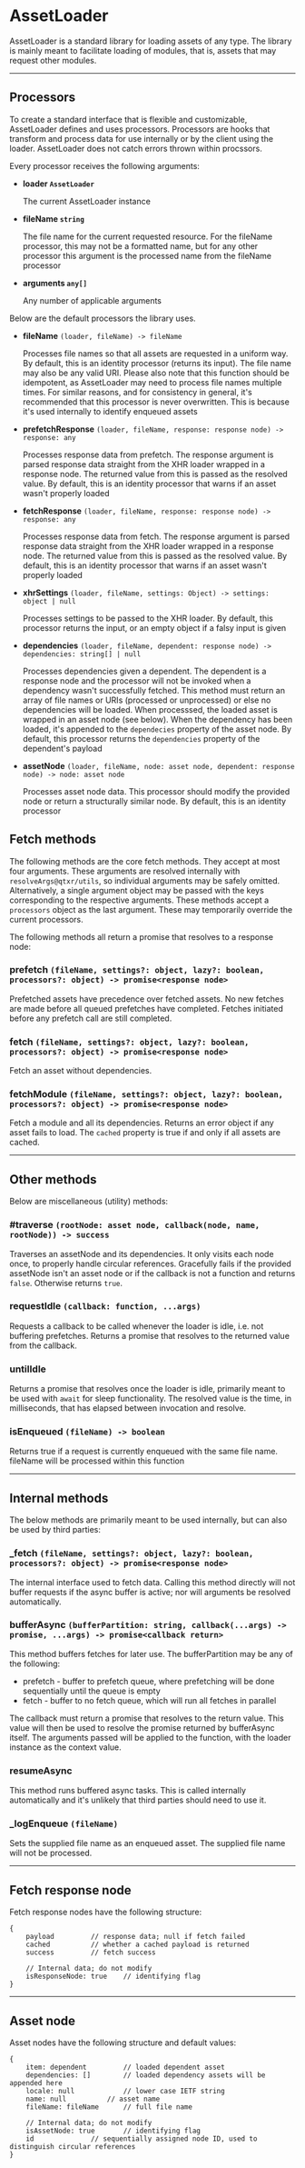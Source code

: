 # AssetLoader

AssetLoader is a standard library for loading assets of any type. The library is mainly meant to facilitate loading of modules, that is, assets that may request other modules.

---

## Processors
To create a standard interface that is flexible and customizable, AssetLoader defines and uses processors. Processors are hooks that transform and process data for use internally or by the client using the loader. AssetLoader does not catch errors thrown within procssors.

Every processor receives the following arguments:

* **loader `AssetLoader`**
  
  The current AssetLoader instance

* **fileName `string`**

  The file name for the current requested resource. For the fileName processor, this may not be a formatted name, but for any other processor this argument is the processed name from the fileName processor

* **arguments `any[]`**
  
  Any number of applicable arguments

Below are the default processors the library uses.

* **fileName** `(loader, fileName) -> fileName`
  
  Processes file names so that all assets are requested in a uniform way. By default, this is an identity processor (returns its input). The file name may also be any valid URI. Please also note that this function should be idempotent, as AssetLoader may need to process file names multiple times. For similar reasons, and for consistency in general, it's recommended that this processor is never overwritten. This is because it's used internally to identify enqueued assets
* **prefetchResponse** `(loader, fileName, response: response node) -> response: any`
  
  Processes response data from prefetch. The response argument is parsed response data straight from the XHR loader wrapped in a response node. The returned value from this is passed as the resolved value. By default, this is an identity processor that warns if an asset wasn't properly loaded
* **fetchResponse** `(loader, fileName, response: response node) -> response: any`
  
  Processes response data from fetch. The response argument is parsed response data straight from the XHR loader wrapped in a response node. The returned value from this is passed as the resolved value. By default, this is an identity processor that warns if an asset wasn't properly loaded
* **xhrSettings** `(loader, fileName, settings: Object) -> settings: object | null`
  
  Processes settings to be passed to the XHR loader. By default, this processor returns the input, or an empty object if a falsy input is given
* **dependencies** `(loader, fileName, dependent: response node) -> dependencies: string[] | null`
  
  Processes dependencies given a dependent. The dependent is a response node and the processor will not be invoked when a dependency wasn't successfully fetched. This method must return an array of file names or URIs (processed or unprocessed) or else no dependencies will be loaded. When processsed, the loaded asset is wrapped in an asset node (see below). When the dependency has been loaded, it's appended to the `dependecies` property of the asset node. By default, this processor returns the `dependencies` property of the dependent's payload
* **assetNode** `(loader, fileName, node: asset node, dependent: response node) -> node: asset node`
  
  Processes asset node data. This processor should modify the provided node or return a structurally similar node. By default, this is an identity processor

## Fetch methods
The following methods are the core fetch methods. They accept at most four arguments. These arguments are resolved internally with `resolveArgs@qtxr/utils`, so individual arguments may be safely omitted. Alternatively, a single argument object may be passed with the keys corresponding to the respective arguments. These methods accept a `processors` object as the last argument. These may temporarily override the current processors.

The following methods all return a promise that resolves to a response node:

### prefetch `(fileName, settings?: object, lazy?: boolean, processors?: object) -> promise<response node>`
Prefetched assets have precedence over fetched assets. No new fetches are made before all queued prefetches have completed. Fetches initiated before any prefetch call are still completed.

### fetch `(fileName, settings?: object, lazy?: boolean, processors?: object) -> promise<response node>`
Fetch an asset without dependencies.

### fetchModule `(fileName, settings?: object, lazy?: boolean, processors?: object) -> promise<response node>`
Fetch a module and all its dependencies. Returns an error object if any asset fails to load. The `cached` property is true if and only if all assets are cached.

---

## Other methods
Below are miscellaneous (utility) methods: 

### #traverse `(rootNode: asset node, callback(node, name, rootNode)) -> success`
Traverses an assetNode and its dependencies. It only visits each node once, to properly handle circular references. Gracefully fails if the provided assetNode isn't an asset node or if the callback is not a function and returns `false`. Otherwise returns `true`.

### requestIdle `(callback: function, ...args)`
Requests a callback to be called whenever the loader is idle, i.e. not buffering prefetches. Returns a promise that resolves to the returned value from the callback.

### untilIdle
Returns a promise that resolves once the loader is idle, primarily meant to be used with `await` for sleep functionality. The resolved value is the time, in milliseconds, that has elapsed between invocation and resolve.

### isEnqueued `(fileName) -> boolean`
Returns true if a request is currently enqueued with the same file name. fileName will be processed within this function 

---

## Internal methods
The below methods are primarily meant to be used internally, but can also be used by third parties:

### _fetch `(fileName, settings?: object, lazy?: boolean, processors?: object) -> promise<response node>`
The internal interface used to fetch data. Calling this method directly will not buffer requests if the async buffer is active; nor will arguments be resolved automatically.

### bufferAsync `(bufferPartition: string, callback(...args) -> promise, ...args) -> promise<callback return>`
This method buffers fetches for later use. The bufferPartition may be any of the following:

* prefetch - buffer to prefetch queue, where prefetching will be done sequentially until the queue is empty
* fetch - buffer to no fetch queue, which will run all fetches in parallel

The callback must return a promise that resolves to the return value. This value will then be used to resolve the promise returned by bufferAsync itself. The arguments passed will be applied to the function, with the loader instance as the context value.

### resumeAsync
This method runs buffered async tasks. This is called internally automatically and it's unlikely that third parties should need to use it.

### _logEnqueue `(fileName)`
Sets the supplied file name as an enqueued asset. The supplied file name will not be processed. 

---

## Fetch response node
Fetch response nodes have the following structure:

	{
		payload			// response data; null if fetch failed
		cached			// whether a cached payload is returned
		success			// fetch success

		// Internal data; do not modify
		isResponseNode: true	// identifying flag
	}

---

## Asset node
Asset nodes have the following structure and default values:

	{
		item: dependent			// loaded dependent asset
		dependencies: []		// loaded dependency assets will be appended here
		locale: null			// lower case IETF string
		name: null			// asset name
		fileName: fileName		// full file name

		// Internal data; do not modify
		isAssetNode: true		// identifying flag
		id				// sequentially assigned node ID, used to distinguish circular references
	}
